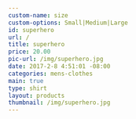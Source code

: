 ```yaml
---
custom-name: size
custom-options: Small|Medium|Large
id: superhero
url: /
title: superhero
price: 20.00
pic-url: /img/superhero.jpg
date: 2017-2-8 4:51:01 -08:00
categories: mens-clothes
main: true
type: shirt
layout: products
thumbnail: /img/superhero.jpg
---
```

